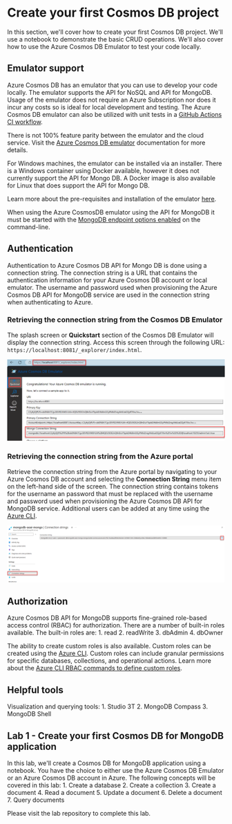 # Create your first Cosmos DB project

In this section, we'll cover how to create your first Cosmos DB project. We'll use a notebook to demonstrate the basic CRUD operations. We'll also cover how to use the Azure Cosmos DB Emulator to test your code locally.

## Emulator support

Azure Cosmos DB has an emulator that you can use to develop your code locally. The emulator supports the API for NoSQL and API for MongoDB. Usage of the emulator does not require an Azure Subscription nor does it incur any costs so is ideal for local development and testing. The Azure Cosmos DB emulator can also be utilized with unit tests in a [GitHub Actions CI workflow](https://learn.microsoft.com/en-us/azure/cosmos-db/how-to-develop-emulator?tabs=windows%2Cpython&pivots=api-mongodb#use-the-emulator-in-a-github-actions-ci-workflow).

There is not 100% feature parity between the emulator and the cloud service. Visit the [Azure Cosmos DB emulator](https://learn.microsoft.com/en-us/azure/cosmos-db/emulator) documentation for more details.

For Windows machines, the emulator can be installed via an installer. There is a Windows container using Docker available, however it does not currently support the API for Mongo DB. A Docker image is also available for Linux that does support the API for Mongo DB.

Learn more about the pre-requisites and installation of the emulator [here](https://learn.microsoft.com/en-us/azure/cosmos-db/how-to-develop-emulator?tabs=windows%2Cpython&pivots=api-mongodb).

When using the Azure CosmosDB emulator using the API for MongoDB it must be started with the [MongoDB endpoint options enabled](https://learn.microsoft.com/en-us/azure/cosmos-db/how-to-develop-emulator?tabs=windows%2Cpython&pivots=api-mongodb#start-the-emulator) on the command-line.

## Authentication

Authentication to Azure Cosmos DB API for Mongo DB is done using a connection string. The connection string is a URL that contains the authentication information for your Azure Cosmos DB account or local emulator. The username and password used when provisioning the Azure Cosmos DB API for MongoDB service are used in the connection string when authenticating to Azure.

### Retrieving the connection string from the Cosmos DB Emulator

The splash screen or **Quickstart** section of the Cosmos DB Emulator will display the connection string. Access this screen through the following URL: `https://localhost:8081/_explorer/index.html`.

![The Azure Cosmos DB emulator screen displays with the local host url, the Quickstart tab, and the Mongo connection string highlighted.](media/emulator_connection_string.png)

### Retrieving the connection string from the Azure portal

Retrieve the connection string from the Azure portal by navigating to your Azure Cosmos DB account and selecting the **Connection String** menu item on the left-hand side of the screen. The connection string contains tokens for the username an password that must be replaced with the username and password used when provisioning the Azure Cosmos DB API for MongoDB service. Additional users can be added at any time using the [Azure CLI](https://learn.microsoft.com/en-us/cli/azure/cosmosdb/mongodb/user?view=azure-cli-latest).

![The Azure CosmosDb API for MongoDB Connection strings screen displays with the copy button next to the connection string highlighted.](media/azure_connection_string.png)

## Authorization

Azure Cosmos DB API for MongoDB supports fine-grained role-based access control (RBAC) for authorization. There are a number of built-in roles available. The built-in roles are:
    1. read
    2. readWrite
    3. dbAdmin
    4. dbOwner

The ability to create custom roles is also available. Custom roles can be created using the [Azure CLI](https://learn.microsoft.com/en-us/azure/cosmos-db/mongodb/how-to-setup-rbac). Custom roles can include granular permissions for specific databases, collections, and operational actions. Learn more about the [Azure CLI RBAC commands to define custom roles](https://learn.microsoft.com/en-us/azure/cosmos-db/mongodb/how-to-setup-rbac#azure-cli-rbac-commands).

## Helpful tools

Visualization and querying tools:
    1. Studio 3T
    2. MongoDB Compass
    3. MongoDB Shell

## Lab 1 - Create your first Cosmos DB for MongoDB application

In this lab, we'll create a Cosmos DB for MongoDB application using a notebook. You have the choice to either use the Azure Cosmos DB Emulator or an Azure Cosmos DB account in Azure. The following concepts will be covered in this lab:
    1. Create a database
    2. Create a collection
    3. Create a document
    4. Read a document
    5. Update a document
    6. Delete a document
    7. Query documents

Please visit the lab repository to complete this lab.
